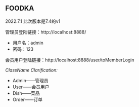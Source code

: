 ## FOODKA
2022.7.1
此次版本是7.4的v1

管理员登陆链接：http://localhost:8888/
- 用户名：admin
- 密码：123

会员用户登陆链接：http://localhost:8888/user/toMemberLogin

_ClassName Clarification:_
- Admin——管理员
- User——会员用户
- Dish——菜品
- Order——订单
